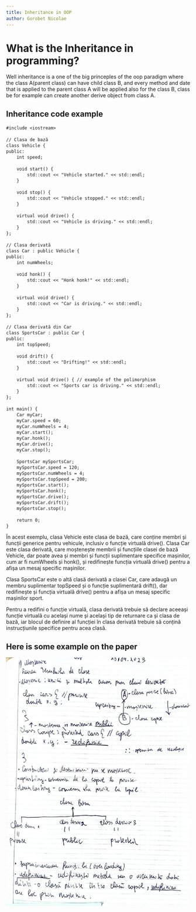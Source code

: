 ```yaml
---
title: Inheritance in OOP
author: Gorobet Nicolae
---
```


# What is the Inheritance in programming?

Well inheritance is a one of the big princeples of the oop paradigm where the class A(parent class) can have child class B, and every method and date that is applied to the parent class A will be applied also for the class B, class be for example can create another derive object from class A.

## Inheritance code example
```
#include <iostream>

// Clasa de bază
class Vehicle {
public:
    int speed;

    void start() {
        std::cout << "Vehicle started." << std::endl;
    }

    void stop() {
        std::cout << "Vehicle stopped." << std::endl;
    }

    virtual void drive() {
        std::cout << "Vehicle is driving." << std::endl;
    }
};

// Clasa derivată
class Car : public Vehicle {
public:
    int numWheels;

    void honk() {
        std::cout << "Honk honk!" << std::endl;
    }

    virtual void drive() {
        std::cout << "Car is driving." << std::endl;
    }
};

// Clasa derivată din Car
class SportsCar : public Car {
public:
    int topSpeed;

    void drift() {
        std::cout << "Drifting!" << std::endl;
    }

    virtual void drive() { // example of the polimorphism
        std::cout << "Sports car is driving." << std::endl;
    }
};

int main() {
    Car myCar;
    myCar.speed = 60;
    myCar.numWheels = 4;
    myCar.start();
    myCar.honk();
    myCar.drive();
    myCar.stop();

    SportsCar mySportsCar;
    mySportsCar.speed = 120;
    mySportsCar.numWheels = 4;
    mySportsCar.topSpeed = 200;
    mySportsCar.start();
    mySportsCar.honk();
    mySportsCar.drive();
    mySportsCar.drift();
    mySportsCar.stop();

    return 0;
}

```
În acest exemplu, clasa Vehicle este clasa de bază, care conține membri și funcții generice pentru vehicule, inclusiv o funcție virtuală drive(). Clasa Car este clasa derivată, care moștenește membrii și funcțiile clasei de bază Vehicle, dar poate avea și membri și funcții suplimentare specifice mașinilor, cum ar fi numWheels și honk(), și redifinește funcția virtuală drive() pentru a afișa un mesaj specific mașinilor.

Clasa SportsCar este o altă clasă derivată a clasei Car, care adaugă un membru suplimentar topSpeed și o funcție suplimentară drift(), dar redifinește și funcția virtuală drive() pentru a afișa un mesaj specific mașinilor sport.

Pentru a redifini o funcție virtuală, clasa derivată trebuie să declare aceeași funcție virtuală cu același nume și același tip de returnare ca și clasa de bază, iar blocul de definire al funcției în clasa derivată trebuie să conțină instrucțiunile specifice pentru acea clasă.

## Here is some example on the paper

![photo](../static/img/photo_2023-04-25_11-14-06.jpg)

